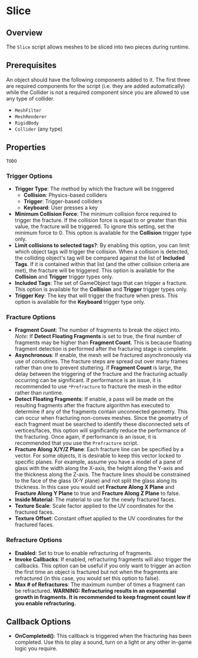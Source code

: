 # Slice

## Overview

The `Slice` script allows meshes to be sliced into two pieces during runtime. 

## Prerequisites

An object should have the following components added to it. The first three are required components for the script (i.e. they are added automatically) while the Collider is not a required component since you are allowed to use any type of collider.

* `MeshFilter`
* `MeshRenderer`
* `RigidBody`
* `Collider` (any type)

## Properties

`TODO`

### Trigger Options

- **Trigger Type**: The method by which the fracture will be triggered
  - **Collision**: Physics-based colliders
  - **Trigger**: Trigger-based colliders
  - **Keyboard**: User presses a key 
- **Minimum Collision Force**: The minimum collision force required to trigger the fracture. If the collision force is equal to or greater than this value, the fracture will be triggered. To ignore this setting, set the minimum force to 0. This option is available for the **Collision** trigger type only.
- **Limit collisions to selected tags?**: By enabling this option, you can limit which object tags will trigger the collision. When a collision is detected, the colliding object's tag will be compared against the list of **Included Tags**. If it is contained within that list (and the other collision criteria are met), the fracture will be triggered. This option is available for the **Collision** and **Trigger** trigger types only.
- **Included Tags**: The set of GameObject tags that can trigger a fracture. This option is available for the **Collision** and **Trigger** trigger types only.
- **Trigger Key**: The key that will trigger the fracture when press. This option is available for the **Keyboard** trigger type only.

### Fracture Options
- **Fragment Count**: The number of fragments to break the object into. *Note:* If **Detect Floating Fragments** is set to true, the final number of fragments may be higher than **Fragment Count**. This is because floating fragment detection is performed after the fracturing stage is complete.
- **Asynchronous**: If enable, the mesh will be fractured asynchronously via use of coroutines. The fracture steps are spread out over many frames rather than one to prevent stuttering. If **Fragment Count** is large, the delay between the triggering of the fracture and the fracturing actually occurring can be significant. If performance is an issue, it is recommended to use `*Prefracture` to fracture the mesh in the editor rather than runtime.
- **Detect Floating Fragments**: If enable, a pass will be made on the resulting fragments after the fracture algorithm has executed to determine if any of the fragments contain unconnected geometry. This can occur when fracturing non-convex meshes. Since the geometry of each fragment must be searched to identify these disconnected sets of vertices/faces, this option will significantly reduce the performance of the fracturing. Once again, if performance is an issue, it is recommended that you use the `Prefracture` script.
- **Fracture Along X/Y/Z Plane**: Each fracture line can be specified by a vector. For some objects, it is desirable to keep this vector locked to specific planes. For example, assume you have a model of a pane of glass with the width along the X-axis, the height along the Y-axis and the thickness along the Z-axis. The fracture lines should be constrained to the face of the glass (X-Y plane) and not split the glass along its thickness. In this case you would set **Fracture Along X Plane** and **Fracture Along Y Plane** to true and **Fracture Along Z Plane** to false.
- **Inside Material**: The material to use for the newly fractured faces.
- **Texture Scale**: Scale factor applied to the UV coordinates for the fractured faces.
- **Texture Offset**: Constant offset applied to the UV coordinates for the fractured faces.

### Refracture Options
- **Enabled**: Set to true to enable refracturing of fragments.
- **Invoke Callbacks**: If enabled, refracturing fragments will also trigger the callbacks. This option can be useful if you only want to trigger an action the first time an object is fractured but not when the fragments are refractured (in this case, you would set this option to false).
- **Max # of Refractures**: The maximum number of times a fragment can be refractured. **WARNING: Refracturing results in an exponential growth in fragments. It is recommended to keep fragment count low if you enable refracturing.**

## Callback Options
- **OnCompleted()**: This callback is triggered when the fracturing has been completed. Use this to play a sound, turn on a light or any other in-game logic you require.
